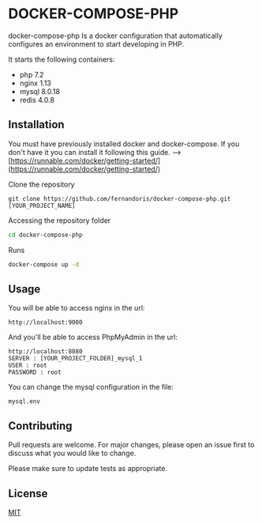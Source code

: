 # DOCKER-COMPOSE-PHP

docker-compose-php Is a docker configuration that automatically configures an environment to start developing in PHP.

It starts the following containers:

- php 7.2
- nginx 1.13
- mysql 8.0.18
- redis 4.0.8

## Installation

You must have previously installed docker and docker-compose. If you don't have it you can install it following this guide. --> [https://runnable.com/docker/getting-started/](https://runnable.com/docker/getting-started/)

Clone the repository

```git
git clone https://github.com/fernandoris/docker-compose-php.git [YOUR_PROJECT_NAME]
```
Accessing the repository folder
```bash
cd docker-compose-php
```
Runs
```bash
docker-compose up -d
```

## Usage

You will be able to access nginx in the url:
```
http://localhost:9000
```
And you'll be able to access PhpMyAdmin in the url:
```
http://localhost:8080
SERVER : [YOUR_PROJECT_FOLDER]_mysql_1
USER : root
PASSWORD : root
```
You can change the mysql configuration in the file:
```
mysql.env
```
## Contributing
Pull requests are welcome. For major changes, please open an issue first to discuss what you would like to change.

Please make sure to update tests as appropriate.

## License
[MIT](https://choosealicense.com/licenses/mit/)